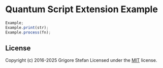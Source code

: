 # Quantum Script Extension Example

```javascript
Example;
Example.print(str);
Example.process(fn);
```

## License

Copyright (c) 2016-2025 Grigore Stefan
Licensed under the [MIT](LICENSE) license.
